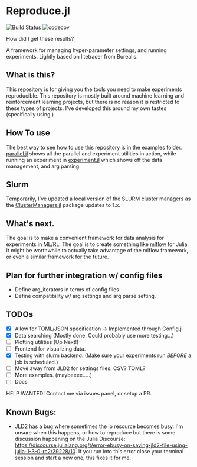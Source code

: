 # Reproduce.jl
[![Build Status](https://travis-ci.com/mkschleg/Reproduce.jl.svg?branch=develop)](https://travis-ci.com/mkschleg/Reproduce.jl)
[![codecov](https://codecov.io/gh/mkschleg/Reproduce.jl/branch/develop/graph/badge.svg)](https://codecov.io/gh/mkschleg/Reproduce.jl)

How did I get these results?

A framework for managing hyper-parameter settings, and running experiments. Lightly based on litetracer from Borealis.

## What is this?

This repository is for giving you the tools you need to make experiments reproducible. This repository is mostly built around machine learning and reinforcement learning projects, but there is no reason it is restricted to these types of projects. I've developed this around my own tastes (specifically using )

## How To use

The best way to see how to use this repository is in the examples folder. [parallel.jl](examples/parallel.jl) shows all the parallel and experiment utilities in action, while running an experiment in [experiment.jl](examples/experiment.jl) which shows off the data management, and arg parsing.

## Slurm

Temporarily, I've updated a local version of the SLURM cluster managers as the [ClusterManagers.jl](https://github.com/JuliaParallel/ClusterManagers.jl/blob/master/src/ClusterManagers.jl) package updates to 1.x. 

## What's next.

The goal is to make a convenient framework for data analysis for experiments in ML/RL. The goal is to create something like [mlflow](mlflow.org) for Julia. It might be worthwhile to actually take advantage of the mlflow framework, or even a similar framework for the future.

## Plan for further integration w/ config files

- Define arg_iterators in terms of config files
- Define compatibility w/ arg settings and arg parse setting.


## TODOs

- [x] Allow for TOML/JSON specification -> Implemented through Config.jl
- [x] Data searching (Mostly done. Could probably use more testing...)
- [ ] Plotting utilities (Up Next!)
- [ ] Frontend for visualizing data.
- [x] Testing with slurm backend. (Make sure your experiments run *BEFORE* a job is scheduled.)
- [ ] Move away from JLD2 for settings files. CSV? TOML?
- [ ] More examples. (maybeeee.....)
- [ ] Docs

HELP WANTED! Contact me via issues panel, or setup a PR.

## Known Bugs:

  - JLD2 has a bug where sometimes the io resource becomes busy. I'm unsure when this happens, or how to reproduce but there is some discussion happening on the Julia Discourse: https://discourse.julialang.org/t/error-ebusy-on-saving-jld2-file-using-julia-1-3-0-rc2/29228/10. If you run into this error close your terminal session and start a new one, this fixes it for me.  
